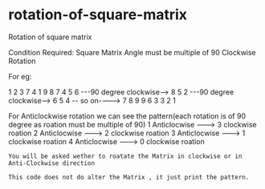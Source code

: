 # rotation-of-square-matrix
Rotation of square matrix 

Condition Required:
  Square Matrix
  Angle must be multiple of 90
  Clockwise Rotation
  
  For eg:
  
  1 2 3                             7 4 1                           9 8 7
  4 5 6   ---90 degree clockwise--> 8 5 2 ---90 degree clockwise--> 6 5 4 -- so on---->
  7 8 9                             9 6 3                           3 2 1
  
  For Anticlockwise rotation we can see the pattern(each rotation is of 90 degree as roation must be multiple of 90)
          1 Anticlocwise ---> 3 clockwise roation
          2 Anticlocwise ---> 2 clockwise roation
          3 Anticlocwise ---> 1 clockwise roation
          4 Anticlocwise ---> 0 clockwise roation
  
    You will be asked wether to roatate the Matrix in clockwise or in Anti-Clockwise direction
    
    This code does not do alter the Matrix , it just print the pattern.
